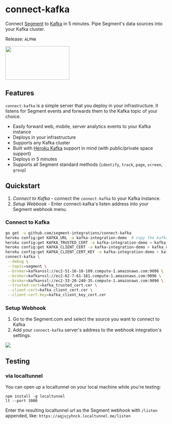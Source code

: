 # connect-kafka

Connect [Segment](https://segment.com/) to [Kafka](http://kafka.apache.org/) in 5 minutes. Pipe Segment's data sources into your Kafka cluster.

Release: `ALPHA`

<img src="http://hortonworks.com/wp-content/uploads/2016/03/kafka-logo-wide.png" data-canonical-src="http://hortonworks.com/wp-content/uploads/2016/03/kafka-logo-wide.png" width="200" height="105" />

## Features
`connect-kafka` is a simple server that you deploy in your infrastructure. It listens for Segment events and forwards them to the Kafka topic of your choice.

- Easily forward web, mobile, server analytics events to your Kafka instance
- Deploys in your infrastructure
- Supports any Kafka cluster 
- Built with [Heroku Kafka](https://www.heroku.com/kafka) support in mind (with public/private space support)
- Deploys in 5 minutes
- Supports all Segment standard methods (`identify`, `track`, `page`, `screen`, `group`)

## Quickstart

1. *Connect to Kafka* - connect the `connect-kafka` to your Kafka instance.
2. *Setup Webbook* - Enter connect-kafka's listen address into your Segment webhook menu.

### Connect to Kafka

```bash
go get -u github.com/segment-integrations/connect-kafka
heroku config:get KAFKA_URL -a kafka-integration-demo  # copy the kafka broker urls into command below
heroku config:get KAFKA_TRUSTED_CERT -a kafka-integration-demo > kafka_trusted_cert.cer
heroku config:get KAFKA_CLIENT_CERT -a kafka-integration-demo > kafka_client_cert.cer
heroku config:get KAFKA_CLIENT_CERT_KEY -a kafka-integration-demo > kafka_client_key_cert.cer
connect-kafka \
 --debug \
 --topic=segment \
 --broker=kafka+ssl://ec2-51-16-10-109.compute-1.amazonaws.com:9096 \
 --broker=kafka+ssl://ec2-62-7-61-181.compute-1.amazonaws.com:9096 \
 --broker=kafka+ssl://ec2-33-20-240-35.compute-1.amazonaws.com:9096 \
 --trusted-cert=kafka_trusted_cert.cer \
 --client-cert=kafka_client_cert.cer \
 --client-cert-key=kafka_client_key_cert.cer
 ```

### Setup Webhook

1. Go to the Segment.com and select the source you want to connect to Kafka
2. Add your `connect-kafka` server's address to the webhook integration's settings.

![](http://g.recordit.co/XcyIz2fqJv.gif)


## Testing

### via localtunnel

You can open up a localtunnel on your local machine while you're testing: 

```
npm install -g localtunnel
lt --port 3000
```

Enter the resulting localtunnel url as the Segment webhook with `/listen` appended, like: `https://aqjujyhnck.localtunnel.me/listen`
